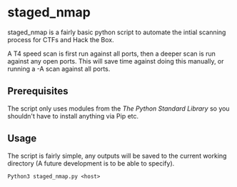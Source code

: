 # staged_nmap
staged_nmap is a fairly basic python script to automate the intial scanning process for CTFs and Hack the Box.

A T4 speed scan is first run against all ports, then a deeper scan is run against any open ports. This will save time against doing this manually, or running a -A scan against all ports.


## Prerequisites
The script only uses modules from the _The Python Standard Library_ so you shouldn't have to install anything via Pip etc.

## Usage
The script is fairly simple, any outputs will be saved to the current working directory (A future development is to be able to specify).

```
Python3 staged_nmap.py <host>
```
